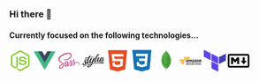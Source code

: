 ### Hi there 👋

<!--
**mike-feldmeier/mike-feldmeier** is a ✨ _special_ ✨ repository because its `README.md` (this file) appears on your GitHub profile.

Here are some ideas to get you started:

- 🔭 I’m currently working on ...
- 🌱 I’m currently learning ...
- 👯 I’m looking to collaborate on ...
- 🤔 I’m looking for help with ...
- 💬 Ask me about ...
- 📫 How to reach me: ...
- 😄 Pronouns: ...
- ⚡ Fun fact: ...
-->

#### Currently focused on the following technologies...
<a href="https://nodejs.org" title="Node.js" target="_blank"><img src="https://raw.githubusercontent.com/devicons/devicon/2ae2a900d2f041da66e950e4d48052658d850630/icons/nodejs/nodejs-plain.svg" width="40" height="40"></a>
<a href="https://vuejs.org" title="Vue" target="_blank"><img src="https://raw.githubusercontent.com/devicons/devicon/2ae2a900d2f041da66e950e4d48052658d850630/icons/vuejs/vuejs-original.svg" width="40" height="40"></a>
<a href="https://sass-lang.com" title="SASS" target="_blank"><img src="https://raw.githubusercontent.com/devicons/devicon/2ae2a900d2f041da66e950e4d48052658d850630/icons/sass/sass-original.svg" width="40" height="40"></a>
<a href="https://stylus-lang.com" title="Stylus" target="_blank"><img src="https://raw.githubusercontent.com/devicons/devicon/2ae2a900d2f041da66e950e4d48052658d850630/icons/stylus/stylus-original.svg" width="40" height="40"></a>
<a href="https://html.spec.whatwg.org" title="HTML5" target="_blank"><img src="https://raw.githubusercontent.com/devicons/devicon/2ae2a900d2f041da66e950e4d48052658d850630/icons/html5/html5-plain.svg" width="40" height="40"></a>
<a href="https://www.w3.org/Style/CSS" title="CSS3" target="_blank"><img src="https://raw.githubusercontent.com/devicons/devicon/2ae2a900d2f041da66e950e4d48052658d850630/icons/css3/css3-plain.svg" width="40" height="40"></a>
<a href="https://www.mongodb.com" title="MongoDB" target="_blank"><img src="https://raw.githubusercontent.com/devicons/devicon/2ae2a900d2f041da66e950e4d48052658d850630/icons/mongodb/mongodb-original.svg" width="40" height="40"></a>
<a href="https://aws.amazon.com" title="AWS" target="_blank"><img src="https://raw.githubusercontent.com/devicons/devicon/2ae2a900d2f041da66e950e4d48052658d850630/icons/amazonwebservices/amazonwebservices-original-wordmark.svg" width="40" height="40"></a>
<a href="https://www.terraform.io" title="Terraform" target="_blank"><img src="https://github.com/mike-feldmeier/mike-feldmeier/blob/main/assets/terraform-icon.png" width="40" height="40"></a>
<a href="https://daringfireball.net/projects/markdown" title="Markdown" target="_blank"><img src="https://raw.githubusercontent.com/devicons/devicon/2ae2a900d2f041da66e950e4d48052658d850630/icons/markdown/markdown-original.svg" width="40" height="40"></a>
